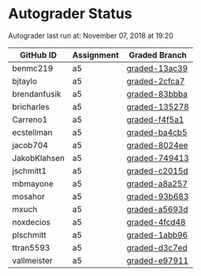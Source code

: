 # Autograder Status
Autograder last run at: November 07, 2018 at 19:20

| GitHub ID | Assignment | Graded Branch |
|-----------|------------|---------------|
| benmc219 | a5 | [graded-13ac39](https://github.com/Fall2018COMP401-001/a5-benmc219/tree/graded-13ac39) | 
| bjtaylo | a5 | [graded-2cfca7](https://github.com/Fall2018COMP401-001/a5-bjtaylo/tree/graded-2cfca7) | 
| brendanfusik | a5 | [graded-83bbba](https://github.com/Fall2018COMP401-001/a5-brendanfusik/tree/graded-83bbba) | 
| bricharles | a5 | [graded-135278](https://github.com/Fall2018COMP401-001/a5-bricharles/tree/graded-135278) | 
| Carreno1 | a5 | [graded-f4f5a1](https://github.com/Fall2018COMP401-001/a5-Carreno1/tree/graded-f4f5a1) | 
| ecstellman | a5 | [graded-ba4cb5](https://github.com/Fall2018COMP401-001/a5-ecstellman/tree/graded-ba4cb5) | 
| jacob704 | a5 | [graded-8024ee](https://github.com/Fall2018COMP401-001/a5-jacob704/tree/graded-8024ee) | 
| JakobKlahsen | a5 | [graded-749413](https://github.com/Fall2018COMP401-001/a5-JakobKlahsen/tree/graded-749413) | 
| jschmitt1 | a5 | [graded-c2015d](https://github.com/Fall2018COMP401-001/a5-jschmitt1/tree/graded-c2015d) | 
| mbmayone | a5 | [graded-a8a257](https://github.com/Fall2018COMP401-001/a5-mbmayone/tree/graded-a8a257) | 
| mosahor | a5 | [graded-93b683](https://github.com/Fall2018COMP401-001/a5-mosahor/tree/graded-93b683) | 
| mxuch | a5 | [graded-a5693d](https://github.com/Fall2018COMP401-001/a5-mxuch/tree/graded-a5693d) | 
| noxdecios | a5 | [graded-4fcd48](https://github.com/Fall2018COMP401-001/a5-noxdecios/tree/graded-4fcd48) | 
| plschmitt | a5 | [graded-1abb96](https://github.com/Fall2018COMP401-001/a5-plschmitt/tree/graded-1abb96) | 
| ttran5593 | a5 | [graded-d3c7ed](https://github.com/Fall2018COMP401-001/a5-ttran5593/tree/graded-d3c7ed) | 
| vallmeister | a5 | [graded-e97911](https://github.com/Fall2018COMP401-001/a5-vallmeister/tree/graded-e97911) | 
